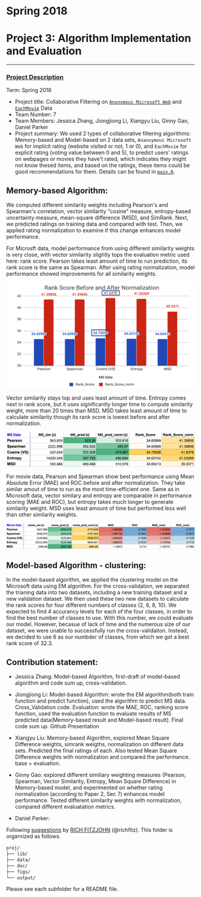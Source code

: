 # Spring 2018


# Project 3: Algorithm Implementation and Evaluation

----


### [Project Description](doc/)

Term: Spring 2018

+ Project title: Collaborative Filtering on [`Anonymous Microsoft Web`](https://archive.ics.uci.edu/ml/datasets/Anonymous+Microsoft+Web+Data) and [`EachMovie`](http://www.gatsby.ucl.ac.uk/~chuwei/data/EachMovie/eachmovie.html) Data
+ Team Number: 7
+ Team Members: Jessica Zhang, Jiongjiong Li, Xiangyu Liu, Ginny Gao, Daniel Parker
+ Project summary: We used 2 types of collaborative filtering algorithms: Memory-based and Model-based on 2 data sets, `Ananoymous Microsoft Web` for implicit rating (website visited or not, 1 or 0), and `EachMovie` for explicit rating (voting value between 0 and 5), to predict users' ratings on webpages or movies they have't rated, which indicates they might not know thesed items, and based on the ratings, these items could be good recommendations for them. Details can be found in [`main.R`](https://github.com/GU4243-ADS/project-3-algorithms-project-3-algorithms-group-7/blob/master/doc/main.R).

## Memory-based Algorithm:

We computed different similarity weights including Pearson's and Spearman's correlation, vector similarity "cosine" measure, entropy-based uncertainty measure, mean-square difference (MSD), and SimRank. Next, we predicted ratings on training data and compared with test. Then, we applied rating normalization to examine if this change enhances model performance. 

For Microsft data, model performance from using different similarity weights is very close, with vector similarity slightly tops the evaluation metric used here: rank score. Pearson takes least amount of time to run prediction, its rank score is the same as Spearman. After using rating normalization, model performance showed improvements for all similarity weights. 

![image](figs/Mem_based_MS_norm_Comp.png)

Vector similarity stays top and uses least amount of time. Entropy comes next in rank score, but it uses significantly longer time to compute similarity weight, more than 20 times than MSD. MSD takes least amount of time to calculate similarity though its rank score is lowest before and after normalization.

![image](figs/Mem_based_MS_Comp.png)

For movie data, Pearson and Spearman show best performance using Mean Absolute Error (MAE) and ROC before and after normalization. They take similar amout of time to run as the most time-efficient one. Same as in Microsoft data, vector similary and entropy are comparable in performance scoring (MAE and ROC), but entropy takes much longer to generate similarity weight. MSD uses least amount of time but performed less well than other similarity weights.

![image](figs/Mem_based_movie_Comp.png)


## Model-based Algorithm - clustering:

In the model-based algorithm, we applied the clustering model on the Microsoft data using EM algorithm. For the cross-validation, we separated the trianing data into two datasets, including a new training dataset and a new validation dataset. We then used these two new datasets to calculate the rank scores for four different numbers of classes (2, 6, 8, 10). We expected to find 4 accurancy levels for each of the four classes, in order to find the best number of classes to use. With this number, we could evaluate our model. However, becasue of lack of time and the numerous size of our dataset, we were unable to successfully run the cross-validaiton. Instead, we decided to use 6 as our numbder of classes, from which we got a best rank score of 32.3.

## Contribution statement:  

- Jessica Zhang: Model-based Algorithm, first-draft of model-based algorithm and code sum up, cross-validation.

- Jiongjiong Li: Model-based Algorithm: wrote the EM algorithm(both train function and predict function), used the algorithm to predict MS data. Cross_Validation code. Evaluation: wrote the MAE, ROC, ranking score function, used the evaluation function to evaluate results of MS predicted data(Memory-based result and Model-based result). Final code sum up. Github Presentation

- Xiangyu Liu: Memory-based Algorithm, explored Mean Square Difference weights, simrank weigths, normalization on different data sets. Predicted the final ratings of each. Also tested Mean Square Difference weights with normalization and compared the performance. base + evaluation. 

- Ginny Gao: explored different similiary weighting measures (Pearson, Spearman, Vector Similarity, Entropy, Mean Square Difference) in Memory-based model, and experimented on whether rating normalization (according to Paper 2, Sec 7) enhances model performance. Tested different similarity weights with normalization, compared different evaluatation metrics.

- Daniel Parker: 


Following [suggestions](http://nicercode.github.io/blog/2013-04-05-projects/) by [RICH FITZJOHN](http://nicercode.github.io/about/#Team) (@richfitz). This folder is orgarnized as follows.

```
proj/
├── lib/
├── data/
├── doc/
├── figs/
└── output/
```

Please see each subfolder for a README file.
